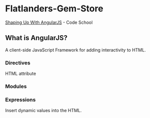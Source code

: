 # Flatlanders-Gem-Store
[Shaping Up With AngularJS](https://www.codeschool.com/courses/shaping-up-with-angularjs) - Code School

## What is AngularJS?
A client-side JavaScript Framework for adding interactivity to HTML.

### Directives
HTML attribute

### Modules

### Expressions
Insert dynamic values into the HTML.
